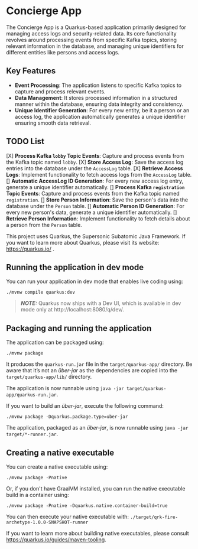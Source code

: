 # Concierge App

The Concierge App is a Quarkus-based application primarily designed for managing access logs and security-related data. Its core functionality revolves around processing events from specific Kafka topics, storing relevant information in the database, and managing unique identifiers for different entities like persons and access logs.

## Key Features

- **Event Processing**: The application listens to specific Kafka topics to capture and process relevant events.
- **Data Management**: It stores processed information in a structured manner within the database, ensuring data integrity and consistency.
- **Unique Identifier Generation**: For every new entity, be it a person or an access log, the application automatically generates a unique identifier ensuring smooth data retrieval.
## TODO List
[X] **Process Kafka `lobby` Topic Events**: Capture and process events from the Kafka topic named `lobby`.
[X] **Store Access Log**: Save the access log entries into the database under the `AccessLog` table.
[X] **Retrieve Access Logs**: Implement functionality to fetch access logs from the `AccessLog` table.
[] **Automatic AccessLog ID Generation**: For every new access log entry, generate a unique identifier automatically.
[] **Process Kafka `registration` Topic Events**: Capture and process events from the Kafka topic named `registration`.
[] **Store Person Information**: Save the person's data into the database under the `Person` table.
[] **Automatic Person ID Generation**: For every new person's data, generate a unique identifier automatically.
[] **Retrieve Person Information**: Implement functionality to fetch details about a person from the `Person` table.

This project uses Quarkus, the Supersonic Subatomic Java Framework.
If you want to learn more about Quarkus, please visit its website: https://quarkus.io/ .

## Running the application in dev mode

You can run your application in dev mode that enables live coding using:
```shell script
./mvnw compile quarkus:dev
```

> **_NOTE:_**  Quarkus now ships with a Dev UI, which is available in dev mode only at http://localhost:8080/q/dev/.

## Packaging and running the application

The application can be packaged using:
```shell script
./mvnw package
```
It produces the `quarkus-run.jar` file in the `target/quarkus-app/` directory.
Be aware that it’s not an _über-jar_ as the dependencies are copied into the `target/quarkus-app/lib/` directory.

The application is now runnable using `java -jar target/quarkus-app/quarkus-run.jar`.

If you want to build an _über-jar_, execute the following command:
```shell script
./mvnw package -Dquarkus.package.type=uber-jar
```

The application, packaged as an _über-jar_, is now runnable using `java -jar target/*-runner.jar`.

## Creating a native executable

You can create a native executable using: 
```shell script
./mvnw package -Pnative
```

Or, if you don't have GraalVM installed, you can run the native executable build in a container using: 
```shell script
./mvnw package -Pnative -Dquarkus.native.container-build=true
```

You can then execute your native executable with: `./target/qrk-fire-archetype-1.0.0-SNAPSHOT-runner`

If you want to learn more about building native executables, please consult https://quarkus.io/guides/maven-tooling.
